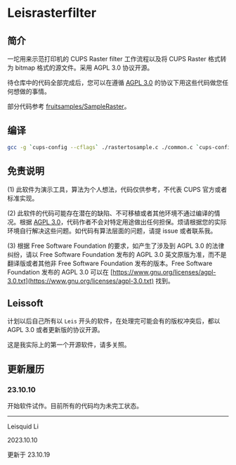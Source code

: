 # Leisrasterfilter

## 简介

一坨用来示范打印机的 CUPS Raster filter 工作流程以及将 CUPS Raster 格式转为 bitmap 格式的源文件。采用 AGPL 3.0 协议开源。

待仓库中的代码全部完成后，您可以在遵循 [AGPL 3.0](./COPYING) 的协议下用这些代码做您任何想做的事情。

部分代码参考 [fruitsamples/SampleRaster](https://github.com/fruitsamples/SampleRaster)。

## 编译

```sh
gcc -g `cups-config --cflags` ./rastertosample.c ./common.c `cups-config --libs` -o ./rastertosample
```

## 免责说明

(1) 此软件为演示工具，算法为个人想法，代码仅供参考，不代表 CUPS 官方或者标准实现。

(2) 此软件的代码可能存在潜在的缺陷、不可移植或者其他环境不通过编译的情况。根据 [AGPL 3.0](./COPYING)，代码作者不会对特定用途做出任何担保。烦请根据您的实际环境自行解决这些问题。如代码有算法层面的问题，请提 issue 或者联系我。

(3) 根据 Free Software Foundation 的要求，如产生了涉及到 AGPL 3.0 的法律纠纷，请以 Free Software Foundation 发布的 AGPL 3.0 英文原版为准，而不是翻译版或者其他非 Free Software Foundation 发布的版本。Free Software Foundation 发布的 AGPL 3.0 可以在 [https://www.gnu.org/licenses/agpl-3.0.txt](https://www.gnu.org/licenses/agpl-3.0.txt) 找到。

## Leissoft

计划以后自己所有以 `Leis` 开头的软件，在处理完可能会有的版权冲突后，都以 AGPL 3.0 或者更新版的协议开源。

这是我实际上的第一个开源软件，请多关照。

## 更新履历

### 23.10.10

开始软件试作。目前所有的代码均为未完工状态。

---

Leisquid Li

2023.10.10

更新于 23.10.19
